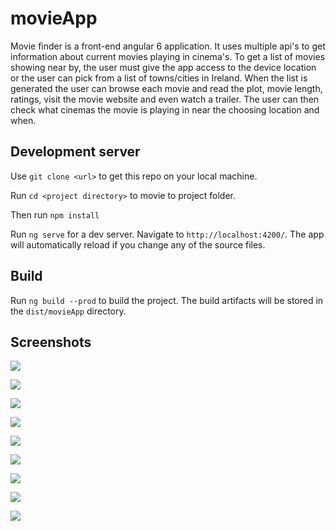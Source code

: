 # movieApp

Movie finder is a front-end angular 6 application. It uses multiple api's to get information about current movies playing in cinema's. To get a list of movies showing near by, the user must give the app access to the device location or the user can pick from a list of towns/cities in Ireland. When the list is generated the user can browse each movie and read the plot, movie length, ratings, visit the movie website and even watch a trailer. The user can then check what cinemas the movie is playing in near the choosing location and when.   

## Development server

Use `git clone <url>` to get this repo on your local machine.

Run `cd <project directory>` to movie to project folder.

Then run `npm install `

Run `ng serve` for a dev server. Navigate to `http://localhost:4200/`. The app will automatically reload if you change any of the source files.

## Build

Run `ng build --prod` to build the project. The build artifacts will be stored in the `dist/movieApp` directory.

## Screenshots

![](src/assets/images/1.png)

![](src/assets/images/2.png)

![](src/assets/images/3.png)

![](src/assets/images/4.png)

![](src/assets/images/5.png)

![](src/assets/images/6.png)

![](src/assets/images/7.png)

![](src/assets/images/8.png)

![](src/assets/images/9.png)
